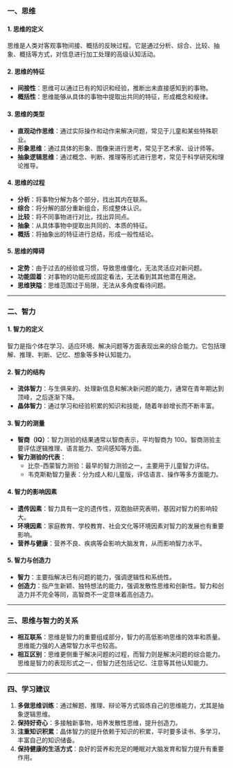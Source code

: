 ### 一、思维

#### 1. 思维的定义

思维是人类对客观事物间接、概括的反映过程。它是通过分析、综合、比较、抽象、概括等方式，对信息进行加工处理的高级认知活动。

#### 2. 思维的特征

- **间接性**：思维可以通过已有的知识和经验，推断出未直接感知到的事物。
- **概括性**：思维能够从具体的事物中提取出共同的特征，形成概念和规律。

#### 3. 思维的类型

- **直观动作思维**：通过实际操作和动作来解决问题，常见于儿童和某些特殊职业。
- **形象思维**：通过具体的形象、图像来进行思考，常见于艺术家、设计师等。
- **抽象逻辑思维**：通过概念、判断、推理等形式进行思考，常见于科学研究和理论推导。

#### 4. 思维的过程

- **分析**：将事物分解为各个部分，找出其内在联系。
- **综合**：将分解的部分重新组合，形成整体认识。
- **比较**：将不同事物进行对比，找出异同点。
- **抽象**：从具体事物中提取出共同的、本质的特征。
- **概括**：将抽象出的特征进行总结，形成一般性结论。

#### 5. 思维的障碍

- **定势**：由于过去的经验或习惯，导致思维僵化，无法灵活应对新问题。
- **功能固着**：对事物的功能形成固定看法，无法看到其其他潜在用途。
- **思维狭隘**：思维范围过于局限，无法从多角度看待问题。

---

### 二、智力

#### 1. 智力的定义

智力是指个体在学习、适应环境、解决问题等方面表现出来的综合能力。它包括理解、推理、判断、记忆、想象等多种认知能力。

#### 2. 智力的结构

- **流体智力**：与生俱来的、处理新信息和解决新问题的能力，通常在青年期达到顶峰，之后逐渐下降。
- **晶体智力**：通过学习和经验积累的知识和技能，随着年龄增长而不断丰富。

#### 3. 智力的测量

- **智商（IQ）**：智力测验的结果通常以智商表示，平均智商为 100。智商测验主要评估逻辑推理、语言能力、空间感知等方面。
- **智力测验的代表**：
  - 比奈-西蒙智力测验：最早的智力测验之一，主要用于儿童智力评估。
  - 韦克斯勒智力量表：分为成人和儿童版，评估语言、操作等多方面能力。

#### 4. 智力的影响因素

- **遗传因素**：智力具有一定的遗传性，双胞胎研究表明，基因对智力的影响较大。
- **环境因素**：家庭教育、学校教育、社会文化等环境因素对智力的发展也有重要影响。
- **营养与健康**：营养不良、疾病等会影响大脑发育，从而影响智力水平。

#### 5. 智力与创造力

- **智力**：主要指解决已有问题的能力，强调逻辑性和系统性。
- **创造力**：指产生新颖、独特想法的能力，强调发散性思维和创新性。智力和创造力并不完全等同，高智商不一定意味着高创造力。

---

### 三、思维与智力的关系

- **相互联系**：思维是智力的重要组成部分，智力的高低影响思维的效率和质量。思维能力强的人通常智力水平也较高。
- **相互区别**：思维更侧重于解决问题的过程，而智力则是解决问题的综合能力。思维是智力的表现形式之一，但智力还包括记忆、注意等其他认知能力。

---

### 四、学习建议

1. **多做思维训练**：通过解题、推理、辩论等方式锻炼自己的思维能力，尤其是抽象逻辑思维。
2. **保持好奇心**：多接触新事物，培养发散性思维，提升创造力。
3. **注重知识积累**：晶体智力的提升依赖于知识的积累，平时要多读书、多学习，丰富自己的知识储备。
4. **保持健康的生活方式**：良好的营养和充足的睡眠对大脑发育和智力提升有重要作用。

